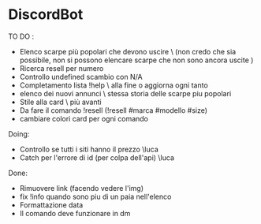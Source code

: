 # DiscordBot

TO DO : 
- Elenco scarpe più popolari che devono uscire \\  (non credo che sia possibile, non si possono elencare scarpe che non sono ancora uscite )
- Ricerca resell per numero
- Controllo undefined scambio con N/A
- Completamento lista !help \\ alla fine o aggiorna ogni tanto
- elenco dei nuovi annunci \\ stessa storia delle scarpe piu popolari
- Stile alla card \\ più avanti
- Da fare il comando !resell (!resell #marca #modello #size)
- cambiare colori card per ogni comando

Doing:
- Controllo se tutti i siti hanno il prezzo \\luca
- Catch per l'errore di id (per colpa dell'api) \\luca

Done:
- Rimuovere link (facendo vedere l'img)
- fix !info quando sono piu di un paia nell'elenco
- Formattazione data
- Il comando deve funzionare in dm
